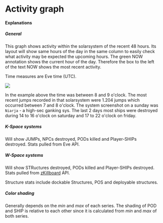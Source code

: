 # Activity graph

#### Explanations
##### General
This graph shows activity within the solarsystem of the recent 48 hours. Its layout will show same hours of the day in the same column to easily check what activity may be expected the upcoming hours.
The green NOW annotation shows the current hour of the day.
Therefore the box to the left of the text NOW shows the most recent activity.

Time measures are Eve time (UTC).

<img src="https://raw.githubusercontent.com/Risingson/eedocs/master/docs/images/ssi/act2.png">

In the example above the time was between 8 and 9 o'clock. The most recent jumps recorded in that solarsystem were 1.204 jumps which occurred between 7 and 8 o'clock.
The system screenshot on a sunday was `Niarja` - a high-sec ganking sys. The last 2 days most ships were destroyed during 14 to 16 o'clock on saturday and 17 to 22 o'clock on friday. 

##### K-Space systems
Will show JUMPs, NPCs destroyed, PODs killed and Player-SHIPs destroyed. 
Stats pulled from Eve API.

##### W-Space systems
Will show STRuctures destroyed, PODs killed and Player-SHIPs destroyed. 
Stats pulled from [zKillboard](https://zKillboard.com/) API.

Structure stats include dockable Structures, POS and deployable structures.

##### Color shading
Generally depends on the *min* and *max* of each series. The shading of POD and SHIP is relative to each other since it is calculated from *min* and *max* of both series.

<!--stackedit_data:
eyJoaXN0b3J5IjpbMzk3NzM0OTY0XX0=
-->
